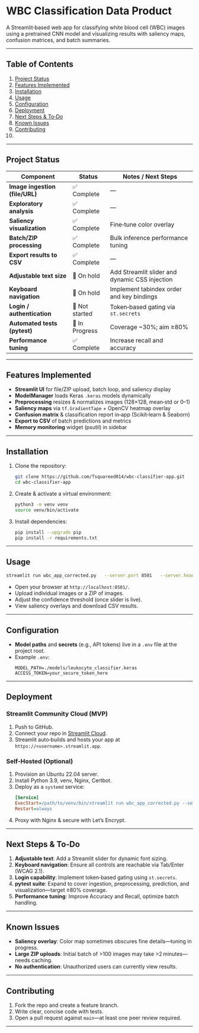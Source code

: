 # WBC Classification Data Product

A Streamlit‑based web app for classifying white blood cell (WBC) images using a pretrained CNN model and visualizing results with saliency maps, confusion matrices, and batch summaries.

---

## Table of Contents

1. [Project Status](#project-status)  
2. [Features Implemented](#features-implemented)  
3. [Installation](#installation)  
4. [Usage](#usage)  
5. [Configuration](#configuration)  
6. [Deployment](#deployment)  
7. [Next Steps & To‑Do](#next-steps--to‑do)  
8. [Known Issues](#known-issues)  
9. [Contributing](#contributing)  
10.

---

## Project Status

| Component                     | Status         | Notes / Next Steps                                   |
|-------------------------------|----------------|------------------------------------------------------|
| **Image ingestion (file/URL)**| ✅ Complete    | —                                                    |
| **Exploratory analysis**      | ✅ Complete    | —                                                    |
| **Saliency visualization**    | ✅ Complete    | Fine‑tune color overlay                              |
| **Batch/ZIP processing**      | ✅ Complete    | Bulk inference performance tuning                    |
| **Export results to CSV**     | ✅ Complete    | —                                                    |
| **Adjustable text size**      | 🔲 On hold     | Add Streamlit slider and dynamic CSS injection       |
| **Keyboard navigation**       | 🔲 On hold     | Implement tabindex order and key bindings            |
| **Login / authentication**    | 🔲 Not started | Token‑based gating via `st.secrets`                  |
| **Automated tests (pytest)**  | 🔲 In Progress | Coverage ~30%; aim ≥80%                              |
| **Performance tuning**        | ✅ Complete    | Increase recall and accuracy                         |

---

## Features Implemented

- **Streamlit UI** for file/ZIP upload, batch loop, and saliency display  
- **ModelManager** loads Keras `.keras` models dynamically  
- **Preprocessing** resizes & normalizes images (128×128, mean‑std or 0–1)  
- **Saliency maps** via `tf.GradientTape` + OpenCV heatmap overlay  
- **Confusion matrix** & classification report in‑app (Scikit‑learn & Seaborn)  
- **Export to CSV** of batch predictions and metrics  
- **Memory monitoring** widget (psutil) in sidebar  

---

## Installation

1. Clone the repository:  
   ```bash
   git clone https://github.com/Tsquareed014/wbc-classifier-app.git
   cd wbc-classifier-app
   ```

2. Create & activate a virtual environment:  
   ```bash
   python3 -m venv venv
   source venv/bin/activate
   ```

3. Install dependencies:  
   ```bash
   pip install --upgrade pip
   pip install -r requirements.txt
   ```

---

## Usage

```bash
streamlit run wbc_app_corrected.py   --server.port 8501   --server.headless true
```

- Open your browser at `http://localhost:8501/`.  
- Upload individual images or a ZIP of images.  
- Adjust the confidence threshold (once slider is live).  
- View saliency overlays and download CSV results.

---

## Configuration

- **Model paths** and **secrets** (e.g., API tokens) live in a `.env` file at the project root.  
- Example `.env`:
  ```
  MODEL_PATH=./models/leukocyte_classifier.keras
  ACCESS_TOKEN=your_secure_token_here
  ```

---

## Deployment

### Streamlit Community Cloud (MVP)
1. Push to GitHub.  
2. Connect your repo in [Streamlit Cloud](https://streamlit.io/cloud).  
3. Streamlit auto‑builds and hosts your app at `https://<username>.streamlit.app`.

### Self‑Hosted (Optional)
1. Provision an Ubuntu 22.04 server.  
2. Install Python 3.9, venv, Nginx, Certbot.  
3. Deploy as a `systemd` service:
   ```ini
   [Service]
   ExecStart=/path/to/venv/bin/streamlit run wbc_app_corrected.py --server.port 8501 --server.headless true
   Restart=always
   ```
4. Proxy with Nginx & secure with Let’s Encrypt.

---

## Next Steps & To‑Do

1. **Adjustable text**: Add a Streamlit slider for dynamic font sizing.  
2. **Keyboard navigation**: Ensure all controls are reachable via Tab/Enter (WCAG 2.1).  
3. **Login capability**: Implement token‑based gating using `st.secrets`.  
4. **pytest suite**: Expand to cover ingestion, preprocessing, prediction, and visualization—target ≥80% coverage.  
5. **Performance tuning**: Improve Accuracy and Recall, optimize batch handling.

---

## Known Issues

- **Saliency overlay**: Color map sometimes obscures fine details—tuning in progress.  
- **Large ZIP uploads**: Initial batch of >100 images may take >2 minutes—needs caching.  
- **No authentication**: Unauthorized users can currently view results.  

---

## Contributing

1. Fork the repo and create a feature branch.  
2. Write clear, concise code with tests.  
3. Open a pull request against `main`—at least one peer review required.

---


